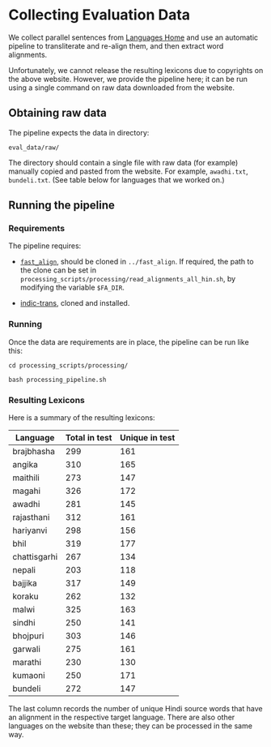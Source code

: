 # Collecting Evaluation Data

We collect parallel sentences from [Languages Home](https://www.languageshome.com) and use an automatic pipeline to transliterate and re-align them, 
and then extract word alignments.

Unfortunately, we cannot release the resulting lexicons due to copyrights on the above website. 
However, we provide the pipeline here; it can be run using a single command on raw data downloaded from the website.


## Obtaining raw data

The pipeline expects the data in directory:

```eval_data/raw/```

The directory should contain a single file with raw data (for example) manually copied and pasted from the website. For example, ```awadhi.txt```, ```bundeli.txt```. 
(See table below for languages that we worked on.)

## Running the pipeline

### Requirements

The pipeline requires:

* [```fast_align```](https://github.com/clab/fast_align), should be cloned in ```../fast_align```. 
If required, the path to the clone can be set in ```processing_scripts/processing/read_alignments_all_hin.sh```,
by modifying the variable ```$FA_DIR```.

* [indic-trans](https://github.com/libindic/indic-trans), cloned and installed.

### Running

Once the data are requirements are in place, the pipeline can be run like this:

```cd processing_scripts/processing/ ```

```bash processing_pipeline.sh```

### Resulting Lexicons

Here is a summary of the resulting lexicons:

| Language     | Total in test | Unique in test |
|--------------|---------------|----------------|
| brajbhasha   | 299           | 161            |
| angika       | 310           | 165            |
| maithili     | 273           | 147            |
| magahi       | 326           | 172            |
| awadhi       | 281           | 145            |
| rajasthani   | 312           | 161            |
| hariyanvi    | 298           | 156            |
| bhil         | 319           | 177            |
| chattisgarhi | 267           | 134            |
| nepali       | 203           | 118            |
| bajjika      | 317           | 149            |
| koraku       | 262           | 132            |
| malwi        | 325           | 163            |
| sindhi       | 250           | 141            |
| bhojpuri     | 303           | 146            |
| garwali      | 275           | 161            |
| marathi      | 230           | 130            |
| kumaoni      | 250           | 171            |
| bundeli      | 272           | 147            |

The last column records the number of unique Hindi source words that have an alignment in the respective target language. 
There are also other languages on the website than these; they can be processed in the same way.
